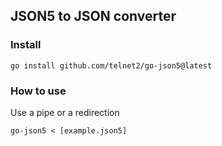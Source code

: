 ## JSON5 to JSON converter

### Install

```
go install github.com/telnet2/go-json5@latest
```


### How to use

Use a pipe or a redirection

```
go-json5 < [example.json5]
```
